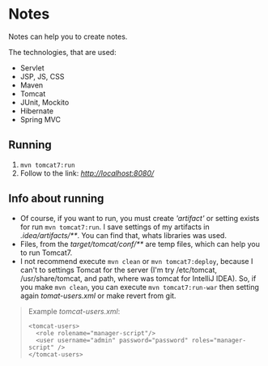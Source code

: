 # Notes
Notes can help you to create notes.

The technologies, that are used:
- Servlet
- JSP, JS, CSS
- Maven
- Tomcat
- JUnit, Mockito
- Hibernate
- Spring MVC

## Running
1. `mvn tomcat7:run`
2. Follow to the link: [_http://localhost:8080/_](http://localhost:8080")

## Info about running
* Of course, if you want to run, you must create _'artifact'_ or setting exists for run `mvn tomcat7:run`. I save settings of my artifacts in _.idea/artifacts/**_. You can find that, whats libraries was used.
* Files, from the _target/tomcat/conf/**_ are temp files, which can help you to run Tomcat7.
* I not recommend execute `mvn clean` or `mvn tomcat7:deploy`, because I can't to settings Tomcat for the server (I'm try /etc/tomcat, /usr/share/tomcat, and path, where was tomcat for IntelliJ IDEA). So, if you make `mvn clean`, you can execute `mvn tomcat7:run-war` then setting again _tomat-users.xml_ or make revert from git.
>Example _tomcat-users.xml_:
>```
><tomcat-users>
>   <role rolename="manager-script"/>
>   <user username="admin" password="password" roles="manager-script" />
></tomcat-users>
>```